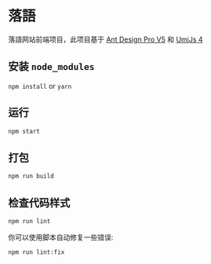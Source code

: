 # 落語

落語网站前端项目，此项目基于 [Ant Design Pro V5](https://pro.ant.design) 和 [UmiJs 4](https://umijs.org/)

## 安装 `node_modules`

`npm install` or `yarn`

## 运行

```bash
npm start
```

## 打包

```bash
npm run build
```

## 检查代码样式

```bash
npm run lint
```

你可以使用脚本自动修复一些错误:

```bash
npm run lint:fix
```
